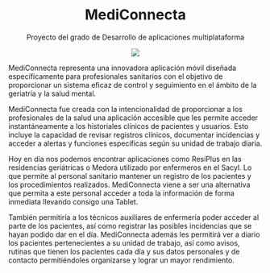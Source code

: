 <h1 align="center"> MediConnecta </h1>
<p align="center">Proyecto del grado de Desarrollo de aplicaciones multiplataforma</p>
<p align="center"> <img src="https://i.imgur.com/tYsIisN.png"></p>

MediConnecta representa una innovadora aplicación móvil diseñada específicamente para profesionales sanitarios con el objetivo de proporcionar un sistema eficaz de control y seguimiento en el ámbito de la geriatría y la salud mental.

MediConnecta fue creada con la intencionalidad de proporcionar a los profesionales de la salud una aplicación accesible que les permite acceder instantáneamente a los historiales clínicos de pacientes y usuarios. Esto incluye la capacidad de revisar registros clínicos, documentar incidencias y acceder a alertas y funciones específicas según su unidad de trabajo diaria.

Hoy en día nos podemos encontrar aplicaciones como ResiPlus en las residencias geriátricas o Medora utilizado por enfermeros en el Sacyl. Lo que permite al personal sanitario mantener un registro de los pacientes y los procedimientos realizados.
MediConnecta viene a ser una alternativa que permita a este personal acceder a toda la información de forma inmediata llevando consigo una Tablet.

También permitiría a los técnicos auxiliares de enfermería poder acceder al parte de los pacientes, así como registrar las posibles incidencias que se hayan podido dar en el día. MediConnecta además les permitirá ver a diario los pacientes pertenecientes a su unidad de trabajo, así como avisos, rutinas que tienen los pacientes cada día y sus datos personales y de contacto permitiéndoles organizarse y lograr un mayor rendimiento.
